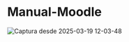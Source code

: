 # Manual-Moodle

![Captura desde 2025-03-19 12-03-48](https://github.com/user-attachments/assets/10d869b6-1e27-4798-b949-a46571100c97)
